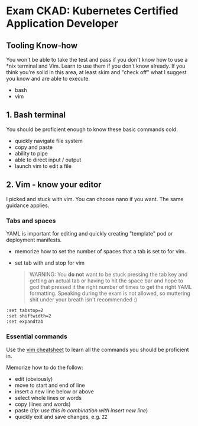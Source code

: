# Exam CKAD: Kubernetes Certified Application Developer

## Tooling Know-how
You won't be able to take the test and pass if you don't know how to use a *nix terminal and Vim. Learn to use them if you don't know already. If you think you're solid in this area, at least skim and "check off" what I suggest you know and are able to execute.

* bash
* vim

## 1. Bash terminal
You should be proficient enough to know these basic commands cold.

* quickly navigate file system
* copy and paste
* ability to pipe
* able to direct input / output 
* launch vim to edit a file

## 2. Vim - know your editor
I picked and stuck with vim. You can choose nano if you want. The same guidance applies.

### Tabs and spaces
YAML is important for editing and quickly creating "template" pod or deployment manifests.

* memorize how to set the number of spaces that a tab is set to for vim. 

* set tab with and stop for vim

    > WARNING: You __do not__ want to be stuck pressing the tab key and getting an actual tab or having to hit the space bar and hope to god that pressed it the right number of times to get the right YAML formatting. Speaking during the exam is not allowed, so muttering shit under your breath isn't recommended :)

```bash
:set tabstop=2
:set shiftwidth=2
:set expandtab
```

### Essential commands
Use the [vim cheatsheet](https://gist.github.com/awidegreen/3854277) to learn all the commands you should be proficient in.

Memorize how to do the follow:

* edit (obviously)
* move to start and end of line
* insert a new line below or above
* select whole lines or words
* copy (lines and words)
* paste (*tip: use this in combination with insert new line*)
* quickly exit and save changes, e.g. `ZZ`



